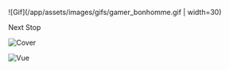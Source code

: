 ![Gif](/app/assets/images/gifs/gamer_bonhomme.gif | width=30)

Next Stop

![Cover](/app/assets/images/cover.png)

![Vue](/app/assets/images/vue-éclatée.png)
